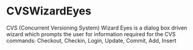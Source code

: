 CVSWizardEyes
=============

CVS (Concurrent Versioning System) Wizard Eyes is a dialog box driven wizard which prompts the user for information required for the CVS commands: Checkout, Checkin, Login, Update, Commit, Add, Insert
